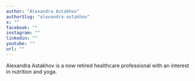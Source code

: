 ```yaml
---
author: "Alexandra Astakhov"
authorSlug: "alexandra-astakhov"
x: ""
facebook: ""
instagram: ""
linkedin: ""
youtube: ""
url: ""
---
```


Alexandra Astakhov is a now retired healthcare professional with an interest in nutrition and yoga.
